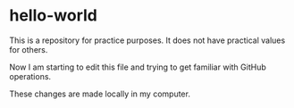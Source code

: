 # hello-world
This is a repository for practice purposes. It does not have practical values for others. 

Now I am starting to edit this file and trying to get familiar with GitHub operations.

These changes are made locally in my computer.
